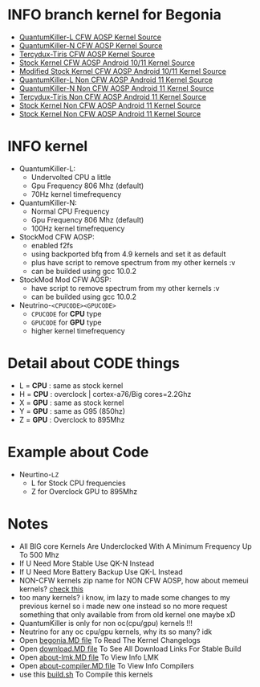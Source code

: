 # INFO branch kernel for Begonia
* <a href="https://github.com/ZyCromerZ/begonia/tree/20201110/qk-n"> QuantumKiller-L CFW AOSP Kernel Source </a>
* <a href="https://github.com/ZyCromerZ/begonia/tree/20201110/qk-n"> QuantumKiller-N CFW AOSP Kernel Source </a>
* <a href="https://github.com/ZyCromerZ/begonia/tree/20201110/Tercydux-Tiris"> Tercydux-Tiris CFW AOSP Kernel Source </a>
* <a href="https://github.com/ZyCromerZ/begonia/tree/20200907/root-upstream"> Stock Kernel CFW AOSP Android 10/11 Kernel Source </a>
* <a href="https://github.com/ZyCromerZ/begonia/tree/20200907/root-upstream-mod"> Modified Stock Kernel CFW AOSP Android 10/11 Kernel Source </a>
* <a href="https://github.com/ZyCromerZ/begonia/tree/20210205/qk-n"> QuantumKiller-L Non CFW AOSP Android 11 Kernel Source </a>
* <a href="https://github.com/ZyCromerZ/begonia/tree/20210205/qk-n"> QuantumKiller-N Non CFW AOSP Android 11 Kernel Source </a>
* <a href="https://github.com/ZyCromerZ/begonia/tree/20210205/Tercydux-Tiris"> Tercydux-Tiris Non CFW AOSP Android 11 Kernel Source </a>
* <a href="https://github.com/ZyCromerZ/begonia/tree/q-oss-upstream"> Stock Kernel Non CFW AOSP Android 11 Kernel Source </a>
* <a href="https://github.com/ZyCromerZ/begonia/tree/q-oss-upstream-mod"> Stock Kernel Non CFW AOSP Android 11 Kernel Source </a>

# INFO kernel
* QuantumKiller-L: 
    * Undervolted CPU a little
    * Gpu Frequency 806 Mhz (default)
    * 70Hz kernel timefrequency
* QuantumKiller-N:
    * Normal CPU Frequency
    * Gpu Frequency 806 Mhz (default)
    * 100Hz kernel timefrequency
* StockMod CFW AOSP:
    * enabled f2fs
    * using backported bfq from 4.9 kernels and set it as default
    * plus have script to remove spectrum from my other kernels :v 
    * can be builded using gcc 10.0.2
* StockMod Mod CFW AOSP:
    * have script to remove spectrum from my other kernels :v 
    * can be builded using gcc 10.0.2
* Neutrino-`<CPUCODE><GPUCODE>`
    * `CPUCODE` for <b>CPU</b> type
    * `GPUCODE` for <b>GPU</b> type
    * higher kernel timefrequency

# Detail about CODE things
* L = <b>CPU</b> : same as stock kernel
* H = <b>CPU</b> : overclock | cortex-a76/Big cores=2.2Ghz
* X = <b>GPU</b> : same as stock kernel
* Y = <b>GPU</b> : same as G95 (850hz)
* Z = <b>GPU</b> : Overclock to 895Mhz

# Example about Code
* Neurtino-`LZ`
    * L for Stock CPU frequencies
    * Z for Overclock GPU to 895Mhz

# Notes
* All BIG core Kernels Are Underclocked With A Minimum Frequency Up To 500 Mhz
* If U Need More Stable Use QK-N Instead
* If U Need More Battery Backup Use QK-L Instead
* NON-CFW kernels zip name for NON CFW AOSP, how about memeui kernels? <a href="https://github.com/ZyCromerZ/begonia/blob/changelogs/rip.cfw.info.MD">check this</a>
* too many kernels? i know, im lazy to made some changes to my previous kernel so i made new one instead so no more request something that only available from from old kernel one maybe xD
* QuantumKiller is only for non oc(cpu/gpu) kernels !!!
* Neutrino for any oc cpu/gpu kernels, why its so many? idk
* Open <a href="https://github.com/ZyCromerZ/begonia/blob/changelogs/begonia.MD">begonia.MD file</a> To Read The Kernel Changelogs
* Open <a href="https://github.com/ZyCromerZ/begonia/blob/changelogs/download.MD">download.MD file</a> To See All Download Links For Stable Build
* Open <a href="https://github.com/ZyCromerZ/begonia/blob/changelogs/about-lmk.MD">about-lmk.MD file</a> To View Info LMK
* Open <a href="https://github.com/ZyCromerZ/begonia/blob/changelogs/about-compiler.MD">about-compiler.MD file</a> To View Info Compilers
* use this <a href="https://github.com/ZyCromerZ/begonia/blob/changelogs/build.sh">build.sh</a> To Compile this kernels